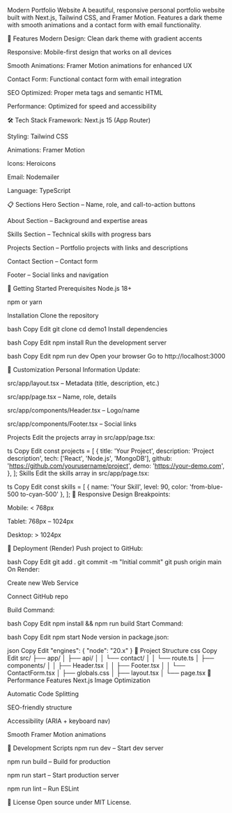 Modern Portfolio Website
A beautiful, responsive personal portfolio website built with Next.js, Tailwind CSS, and Framer Motion. Features a dark theme with smooth animations and a contact form with email functionality.

🚀 Features
Modern Design: Clean dark theme with gradient accents

Responsive: Mobile-first design that works on all devices

Smooth Animations: Framer Motion animations for enhanced UX

Contact Form: Functional contact form with email integration

SEO Optimized: Proper meta tags and semantic HTML

Performance: Optimized for speed and accessibility

🛠️ Tech Stack
Framework: Next.js 15 (App Router)

Styling: Tailwind CSS

Animations: Framer Motion

Icons: Heroicons

Email: Nodemailer

Language: TypeScript

📋 Sections
Hero Section – Name, role, and call-to-action buttons

About Section – Background and expertise areas

Skills Section – Technical skills with progress bars

Projects Section – Portfolio projects with links and descriptions

Contact Section – Contact form

Footer – Social links and navigation

🚀 Getting Started
Prerequisites
Node.js 18+

npm or yarn

Installation
Clone the repository

bash
Copy
Edit
git clone <your-repo-url>
cd demo1
Install dependencies

bash
Copy
Edit
npm install
Run the development server

bash
Copy
Edit
npm run dev
Open your browser
Go to http://localhost:3000

🎨 Customization
Personal Information
Update:

src/app/layout.tsx – Metadata (title, description, etc.)

src/app/page.tsx – Name, role, details

src/app/components/Header.tsx – Logo/name

src/app/components/Footer.tsx – Social links

Projects
Edit the projects array in src/app/page.tsx:

ts
Copy
Edit
const projects = [
  {
    title: 'Your Project',
    description: 'Project description',
    tech: ['React', 'Node.js', 'MongoDB'],
    github: 'https://github.com/yourusername/project',
    demo: 'https://your-demo.com',
  },
];
Skills
Edit the skills array in src/app/page.tsx:

ts
Copy
Edit
const skills = [
  { name: 'Your Skill', level: 90, color: 'from-blue-500 to-cyan-500' },
];
📱 Responsive Design
Breakpoints:

Mobile: < 768px

Tablet: 768px – 1024px

Desktop: > 1024px

🚀 Deployment (Render)
Push project to GitHub:

bash
Copy
Edit
git add .
git commit -m "Initial commit"
git push origin main
On Render:

Create new Web Service

Connect GitHub repo

Build Command:

bash
Copy
Edit
npm install && npm run build
Start Command:

bash
Copy
Edit
npm start
Node version in package.json:

json
Copy
Edit
"engines": { "node": "20.x" }
📁 Project Structure
css
Copy
Edit
src/
├── app/
│   ├── api/
│   │   └── contact/
│   │       └── route.ts
│   ├── components/
│   │   ├── Header.tsx
│   │   ├── Footer.tsx
│   │   └── ContactForm.tsx
│   ├── globals.css
│   ├── layout.tsx
│   └── page.tsx
🎯 Performance Features
Next.js Image Optimization

Automatic Code Splitting

SEO-friendly structure

Accessibility (ARIA + keyboard nav)

Smooth Framer Motion animations

🔧 Development Scripts
npm run dev – Start dev server

npm run build – Build for production

npm run start – Start production server

npm run lint – Run ESLint

📄 License
Open source under MIT License.
